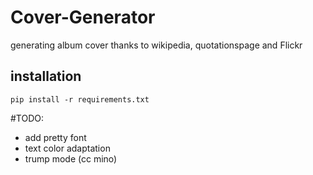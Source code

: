 # Cover-Generator
generating album cover thanks to wikipedia, quotationspage and Flickr

## installation
```pip install -r requirements.txt```

#TODO:
- add pretty font
- text color adaptation
- trump mode (cc mino)
